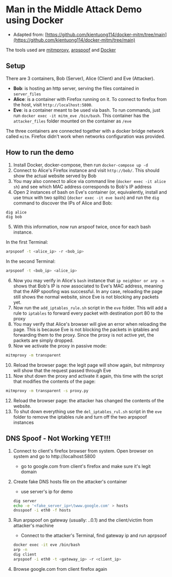 # Man in the Middle Attack Demo using Docker

- Adapted from: [https://github.com/kientuong114/docker-mitm/tree/main](https://github.com/kientuong114/docker-mitm/tree/main)

The tools used are [mitmproxy](http://mitmproxy.org), [arpspoof](https://www.monkey.org/~dugsong/dsniff/) and [Docker](http://www.docker.com)

## Setup

There are 3 containers, Bob (Server), Alice (Client) and Eve (Attacker).

- **Bob**: is hosting an http server, serving the files contained in `server_files`
- **Alice**: is a container with Firefox running on it. To connect to firefox from the host, visit `http://localhost:5800`.
- **Eve**: is a container meant to be used via bash. To run commands, just run `docker exec -it mitm_eve /bin/bash`. This container has the `attacker_files` folder mounted on the container as `/eve`

The three containers are connected together with a docker bridge network called `mitm`.
Firefox didn't work when networks configuration was provided.

## How to run the demo

1. Install Docker, docker-compose, then run `docker-compose up -d`
2. Connect to Alice's Firefox instance and visit `http://bob/`. This should show the actual website served by Bob
3. You may also connect to alice via command line (`docker exec -it alice sh`) and see which MAC address corresponds to Bob's IP address
4. Open 2 instances of bash on Eve's container (or, equivalently, install and use tmux with two splits) (`docker exec -it eve bash`) and run the `dig` command to discover the IPs of Alice and Bob:

```bash
dig alice
dig bob
```

5. With this information, now run arspoof twice, once for each bash instance.

In the first Terminal:

```bash
arpspoof -t <alice_ip> -r <bob_ip>
```

In the second Terminal:

```bash
arpspoof -t <bob_ip> <alice_ip>
```

6. Now you may verify in Alice's `bash` instance that `ip neighbor or arp -n` shows that Bob's IP is now associated to Eve's MAC address, meaning that the ARP spoofing was successful. In any case, reloading the page still shows the normal website, since Eve is not blocking any packets yet.
7. Now run the `add_iptables_rule.sh` script in the `eve` folder. This will add a rule to `iptables` to forward every packet with destination port 80 to the proxy
8. You may verify that Alice's browser will give an error when reloading the page. This is because Eve is not blocking the packets in iptables and forwarding them to the proxy. Since the proxy is not active yet, the packets are simply dropped.
9. Now we activate the proxy in passive mode:

```bash
mitmproxy -m transparent
```

10. Reload the browser page: the legit page will show again, but mitmproxy will show that the request passed through Eve
11. Now shut down the proxy and activate it again, this time with the script that modifies the contents of the page:

```bash
mitmproxy -m transparent -s proxy.py
```

12. Reload the browser page: the attacker has changed the contents of the website.
13. To shut down everything use the `del_iptables_rul.sh` script in the `eve` folder to remove the iptables rule and turn off the two arpspoof instances


## DNS Spoof - Not Working YET!!!

1. Connect to client's firefox browser from system. Open browser on system and go to http://localhost:5800 
    - go to google.com from client's firefox and make sure it's legit domain


2. Create fake DNS hosts file on the attacker's container
    - use server's ip for demo
    ```bash
    dig server
    echo -e '<fake_server_ip>\twww.google.com' > hosts
    dnsspoof -i eth0 -f hosts
    ```

3. Run arpspoof on gateway (usually: *.*.0.1) and the client/victim from attacker's machine

    - Connect to the attacker's Terminal, find gateway ip and run aprpsoof


    ```bash
    docker exec -it eve /bin/bash
    arp -n
    dig client
    arpspoof -i eth0 -t <gateway_ip> -r <client_ip>
    ```

4. Browse google.com from client firefox again
